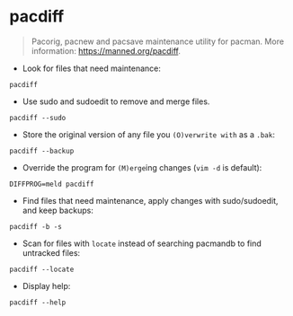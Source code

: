 # pacdiff

> Pacorig, pacnew and pacsave maintenance utility for pacman.
> More information: <https://manned.org/pacdiff>.

- Look for files that need maintenance:

`pacdiff`

- Use sudo and sudoedit to remove and merge files.

`pacdiff --sudo`

- Store the original version of any file you `(O)verwrite with` as a `.bak`:

`pacdiff --backup`

- Override the program for `(M)erge`ing changes (`vim -d` is default):

`DIFFPROG=meld pacdiff`

- Find files that need maintenance, apply changes with sudo/sudoedit, and keep backups:

`pacdiff -b -s`

- Scan for files with `locate` instead of searching pacmandb to find untracked files:

`pacdiff --locate`

- Display help:

`pacdiff --help`
